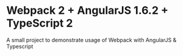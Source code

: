 # Webpack 2 + AngularJS 1.6.2 + TypeScript 2
A small project to demonstrate usage of Webpack with AngularJS & Typescript